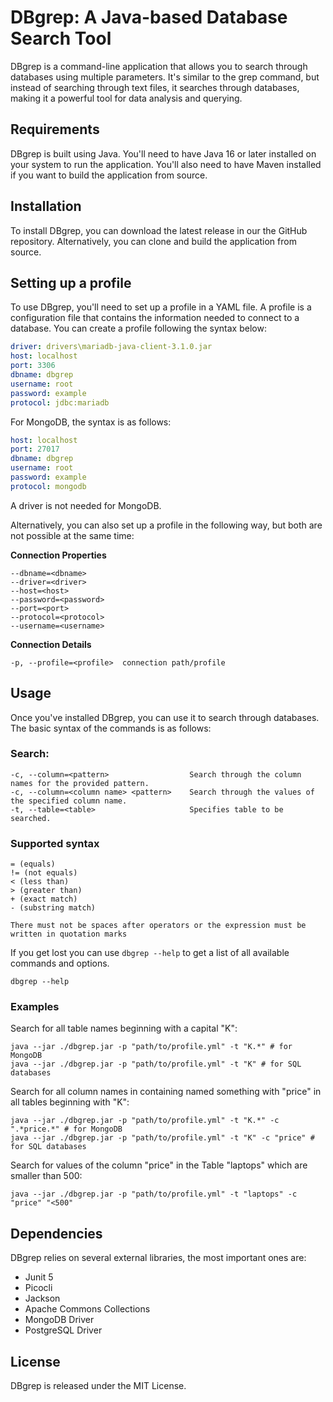 # DBgrep: A Java-based Database Search Tool

DBgrep is a command-line application that allows you to search through databases using multiple parameters. It's similar to the grep command, but instead of searching through text files, it searches through databases, making it a powerful tool for data analysis and querying.

## Requirements

DBgrep is built using Java. You'll need to have Java 16 or later installed on your system to run the application. You'll also need to have Maven installed if you want to build the application from source.

## Installation

To install DBgrep, you can download the latest release in our the GitHub repository. Alternatively, you can clone and build the application from source.


## Setting up a profile

To use DBgrep, you'll need to set up a profile in a YAML file. A profile is a configuration file that contains the information needed to connect to a database. You can create a profile following the syntax below:

```yaml
driver: drivers\mariadb-java-client-3.1.0.jar
host: localhost
port: 3306
dbname: dbgrep
username: root
password: example
protocol: jdbc:mariadb
```

For MongoDB, the syntax is as follows:

```yaml
host: localhost
port: 27017
dbname: dbgrep
username: root
password: example
protocol: mongodb
```

A driver is not needed for MongoDB.

Alternatively, you can also set up a profile in the following way, but both are not possible at the same time:

**Connection Properties**


```shell
--dbname=<dbname>
--driver=<driver>
--host=<host>
--password=<password>
--port=<port>
--protocol=<protocol>
--username=<username>
```
**Connection Details**

```shell
-p, --profile=<profile>  connection path/profile
```

## Usage
Once you've installed DBgrep, you can use it to search through databases. The basic syntax of the commands is as follows:

### Search:

```
-c, --column=<pattern>                  Search through the column names for the provided pattern.
-c, --column=<column name> <pattern>    Search through the values of the specified column name.
-t, --table=<table>                     Specifies table to be searched.
```

### Supported syntax

```
= (equals)
!= (not equals)
< (less than)
> (greater than) 
+ (exact match)
- (substring match)

There must not be spaces after operators or the expression must be written in quotation marks
```

If you get lost you can use `dbgrep --help` to get a list of all available commands and options.

``` shell
dbgrep --help
```

### Examples

Search for all table names beginning with a capital "K":

```shell
java --jar ./dbgrep.jar -p "path/to/profile.yml" -t "K.*" # for MongoDB
java --jar ./dbgrep.jar -p "path/to/profile.yml" -t "K" # for SQL databases
```

Search for all column names in containing named something with "price" in all tables beginning with "K":

```shell
java --jar ./dbgrep.jar -p "path/to/profile.yml" -t "K.*" -c ".*price.*" # for MongoDB
java --jar ./dbgrep.jar -p "path/to/profile.yml" -t "K" -c "price" # for SQL databases
```

Search for values of the column "price" in the Table "laptops" which are smaller than 500:

```shell
java --jar ./dbgrep.jar -p "path/to/profile.yml" -t "laptops" -c "price" "<500"
```

## Dependencies

DBgrep relies on several external libraries, the most important ones are:

- Junit 5
- Picocli
- Jackson
- Apache Commons Collections
- MongoDB Driver
- PostgreSQL Driver


## License
DBgrep is released under the MIT License.
